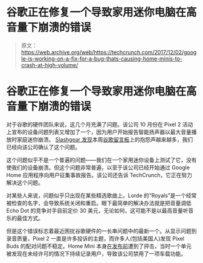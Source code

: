 # 谷歌正在修复一个导致家用迷你电脑在高音量下崩溃的错误

> 原文：<https://web.archive.org/web/https://techcrunch.com/2017/12/02/google-is-working-on-a-fix-for-a-bug-thats-causing-home-minis-to-crash-at-high-volume/>

# 谷歌正在修复一个导致家用迷你电脑在高音量下崩溃的错误

对于谷歌的硬件团队来说，这几个月充满了问题。该公司 10 月份在 Pixel 2 活动上宣布的设备问题列表又增加了一个，因为用户开始报告智能扬声器以最大音量播放时家庭迷你崩溃。 [Slashgear 发现](https://web.archive.org/web/20230129224744/https://www.slashgear.com/google-home-mini-reportedly-crashes-when-used-at-high-volume-01510303/)本周[谷歌留言板](https://web.archive.org/web/20230129224744/https://productforums.google.com/forum/#!msg/googlehome/gCoI7GcRKiw/pl4m-NtqDQAJ)上的抱怨声越来越多，我们已经向该公司确认了这个问题。

这个问题似乎不是一个普遍的问题——我们在一个家用迷你设备上测试了它，没有使我们的设备崩溃。但这个问题非常普遍，以至于该公司已经开始通过 Google Home 应用程序向用户征集事故报告。该公司还告诉 TechCrunch，它正在努力解决这个问题。

对某些人来说，问题似乎只出现在某些精选歌曲上。Lorde 的“Royals”是一个经常被检查的名字，会导致系统关闭和重启。眼下最简单的解决办法就是把音量调低 Echo Dot 的竞争对手目前定价 30 美元，无论如何，这可能不是以最高音量听音乐的最佳方式。

但是这个错误标志着最近困扰谷歌硬件的一长串问题中的最新一个。从显示问题到录音质量，Pixel 2 一直是许多投诉的主题，而许多人(包括美国人)发现 Pixel Buds 的配对问题不稳定。Home Mini 本身[在发布前](https://web.archive.org/web/20230129224744/https://techcrunch.com/2017/10/10/google-home-mini-recorded-24-7-androidpolice/)遭到了抨击，当时一个单元被发现在未经许可的情况下持续记录用户，导致该公司禁用了一项车载功能。